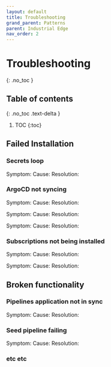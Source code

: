 ```yaml
---
layout: default
title: Troubleshooting
grand_parent: Patterns
parent: Industrial Edge
nav_order: 2
---
```


# Troubleshooting
{: .no_toc }

## Table of contents
{: .no_toc .text-delta }

1. TOC
{:toc}

## Failed Installation

### Secrets loop

Symptom:
Cause:
Resolution:

### ArgoCD not syncing

Symptom:
Cause:
Resolution:

Symptom:
Cause:
Resolution:

Symptom:
Cause:
Resolution:

### Subscriptions not being installed

Symptom:
Cause:
Resolution:

Symptom:
Cause:
Resolution:

## Broken functionality

### Pipelines application not in sync

Symptom:
Cause:
Resolution:

### Seed pipeline failing

Symptom:
Cause:
Resolution:

### etc etc
